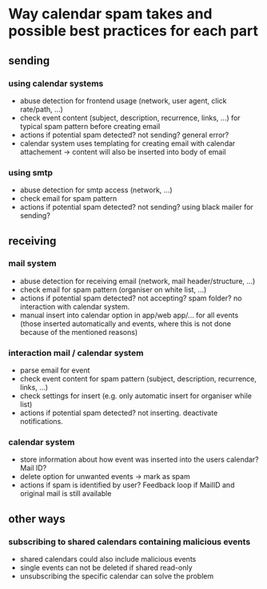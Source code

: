 # Way calendar spam takes and possible best practices for each part

## sending
### using calendar systems
- abuse detection for frontend usage (network, user agent, click rate/path, ...)
- check event content (subject, description, recurrence, links, ...) for typical spam pattern before creating email
- actions if potential spam detected? not sending? general error?
- calendar system uses templating for creating email with calendar attachement -> content will also be inserted into body of email

### using smtp
- abuse detection for smtp access (network, ...)
- check email for spam pattern
- actions if potential spam detected? not sending? using black mailer for sending?

## receiving
### mail system
- abuse detection for receiving email (network, mail header/structure, ...)
- check email for spam pattern (organiser on white list, ...)
- actions if potential spam detected? not accepting? spam folder? no interaction with calendar system. 
- manual insert into calendar option in app/web app/... for all events (those inserted automatically and events, where this is not done because of the mentioned reasons)

### interaction mail / calendar system
- parse email for event
- check event content for spam pattern (subject, description, recurrence, links, ...)
- check settings for insert (e.g. only automatic insert for organiser while list)
- actions if potential spam detected? not inserting. deactivate notifications. 

### calendar system
- store information about how event was inserted into the users calendar? Mail ID?
- delete option for unwanted events -> mark as spam
- actions if spam is identified by user? Feedback loop if MailID and original mail is still available

## other ways

### subscribing to shared calendars containing malicious events
- shared calendars could also include malicious events
- single events can not be deleted if shared read-only
- unsubscribing the specific calendar can solve the problem